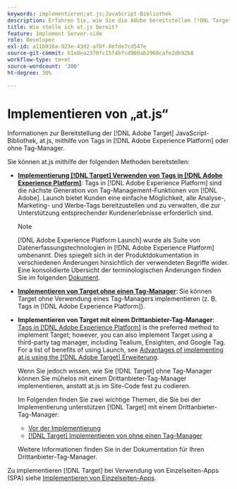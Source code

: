 ```yaml
---
keywords: implementieren;at.js;JavaScript-Bibliothek
description: Erfahren Sie, wie Sie die Adobe bereitstellen [!DNL Target] JavaScript-Bibliothek "at.js"mit Tags in Adobe Experience Platform oder ohne Tag-Manager verwenden.
title: Wie stelle ich at.js bereit?
feature: Implement Server-side
role: Developer
exl-id: a11b916a-923e-43d2-af0f-8efde7cd547e
source-git-commit: b1e8ea2370fc15f4bfcd960ab2960cafe2db92b8
workflow-type: tm+mt
source-wordcount: '300'
ht-degree: 30%

---
```


# Implementieren von „at.js“

Informationen zur Bereitstellung der [!DNL Adobe Target] JavaScript-Bibliothek, at.js, mithilfe von Tags in [!DNL Adobe Experience Platform] oder ohne Tag-Manager.

Sie können at.js mithilfe der folgenden Methoden bereitstellen:

* **[Implementierung [!DNL Target] Verwenden von Tags in [!DNL Adobe Experience Platform]](https://developer.adobe.com/target/implement/client-side/atjs/how-to-deployatjs/implement-target-using-adobe-launch/)**: Tags in [!DNL Adobe Experience Platform] sind die nächste Generation von Tag-Management-Funktionen von [!DNL Adobe]. Launch bietet Kunden eine einfache Möglichkeit, alle Analyse-, Marketing- und Werbe-Tags bereitzustellen und zu verwalten, die zur Unterstützung entsprechender Kundenerlebnisse erforderlich sind.

   >[!NOTE]
   >
   >[!DNL Adobe Experience Platform Launch] wurde als Suite von Datenerfassungstechnologien in [!DNL Adobe Experience Platform] umbenannt. Dies spiegelt sich in der Produktdokumentation in verschiedenen Änderungen hinsichtlich der verwendeten Begriffe wider. Eine konsolidierte Übersicht der terminologischen Änderungen finden Sie im folgenden [Dokument](https://experienceleague.adobe.com/docs/experience-platform/edge/release-notes.html?lang=de).

* **[Implementieren von Target ohne einen Tag-Manager](https://developer.adobe.com/target/implement/client-side/atjs/how-to-deployatjs/implement-target-without-a-tag-manager/)**: Sie können Target ohne Verwendung eines Tag-Managers implementieren (z. B. Tags in [!DNL Adobe Experience Platform]).
* **Implementieren von Target mit einem Drittanbieter-Tag-Manager**: [Tags in [!DNL Adobe Experience Platform]](https://developer.adobe.com/target/implement/client-side/atjs/how-to-deployatjs/implement-target-using-adobe-launch/) is the preferred method to implement Target; however, you can also implement Target using a third-party tag manager, including Tealium, Ensighten, and Google Tag. For a list of benefits of using Launch, see [Advantages of implementing at.js using the [!DNL Adobe Target] Erweiterung](https://developer.adobe.com/target/implement/client-side/atjs/how-to-deployatjs/implement-target-using-adobe-launch/).

   Wenn Sie jedoch wissen, wie Sie [!DNL Target] ohne Tag-Manager können Sie mühelos mit einem Drittanbieter-Tag-Manager implementieren, anstatt at.js im Site-Code fest zu codieren.

   Im Folgenden finden Sie zwei wichtige Themen, die Sie bei der Implementierung unterstützen [!DNL Target] mit einem Drittanbieter-Tag-Manager:

   * [Vor der Implementierung](https://developer.adobe.com/target/before-implement/)
   * [ [!DNL Target] Implementieren von ohne einen Tag-Manager](https://developer.adobe.com/target/implement/client-side/atjs/how-to-deployatjs/implement-target-without-a-tag-manager/)

   Weitere Informationen finden Sie in der Dokumentation für Ihren Drittanbieter-Tag-Manager.

Zu implementieren [!DNL Target] bei Verwendung von Einzelseiten-Apps (SPA) siehe [Implementieren von Einzelseiten-Apps](https://developer.adobe.com/target/implement/client-side/atjs/how-to-deployatjs/target-atjs-single-page-application/).
